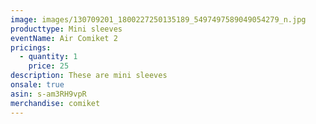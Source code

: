 ```yaml
---
image: images/130709201_1800227250135189_5497497589049054279_n.jpg
producttype: Mini sleeves
eventName: Air Comiket 2
pricings:
  - quantity: 1
    price: 25
description: These are mini sleeves
onsale: true
asin: s-am3RH9vpR
merchandise: comiket
---
```


